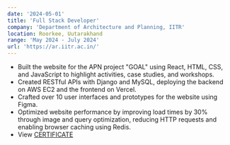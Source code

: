 ```yaml
---
date: '2024-05-01'
title: 'Full Stack Developer'
company: 'Department of Architecture and Planning, IITR'
location: Roorkee, Uutarakhand
range: 'May 2024 - July 2024'
url: 'https://ar.iitr.ac.in/'
---
```


- Built the website for the APN project "GOAL" using React, HTML, CSS, and JavaScript to highlight activities, case studies, and workshops.
- Created RESTful APIs with Django and MySQL, deploying the backend on AWS EC2 and the frontend on Vercel.
- Crafted over 10 user interfaces and prototypes for the website using Figma.
- Optimized website performance by improving load times by 30% through image and query optimization, reducing HTTP requests and enabling browser caching using Redis.
- View [CERTIFICATE](https://drive.google.com/file/d/1bBMrrqeYCt4ONXN6h-swvtrvPYE2Nmlr/view?usp=sharing)
